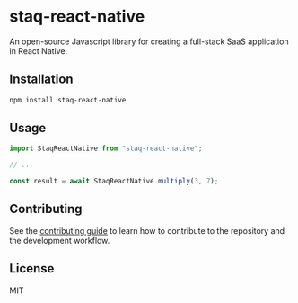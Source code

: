 # staq-react-native

An open-source Javascript library for creating a full-stack SaaS application in React Native.

## Installation

```sh
npm install staq-react-native
```

## Usage

```js
import StaqReactNative from "staq-react-native";

// ...

const result = await StaqReactNative.multiply(3, 7);
```

## Contributing

See the [contributing guide](CONTRIBUTING.md) to learn how to contribute to the repository and the development workflow.

## License

MIT
